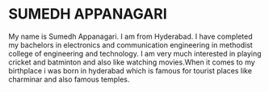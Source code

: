 # SUMEDH APPANAGARI
My name is Sumedh Appanagari. I am from Hyderabad. I have completed my bachelors in electronics and communication engineering in methodist college of engineering and technology. I am very much interested in playing cricket and batminton and also like watching movies.When it comes to my birthplace i was born in hyderabad which is famous for tourist places like charminar and also famous temples.
